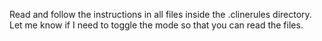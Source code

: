 Read and follow the instructions in all files inside the .clinerules directory. Let me know if I need to toggle the mode so that you can read the files.